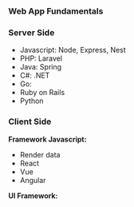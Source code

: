 ### Web App Fundamentals

### Server Side

- Javascript: Node, Express, Nest
- PHP: Laravel
- Java: Spring
- C#: .NET
- Go:
- Ruby on Rails
- Python

### Client Side

**Framework Javascript:**

- Render data
- React
- Vue
- Angular

**UI Framework:**

